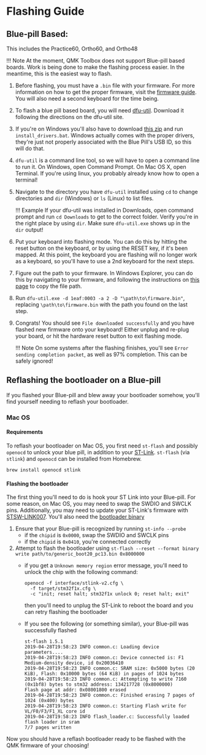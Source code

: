 # Flashing Guide

## Blue-pill Based:
This includes the Practice60, Ortho60, and Ortho48

!!! Note
    At the moment, QMK Toolbox does not support Blue-pill based boards. Work is being done to make the flashing process easier.
    In the meantime, this is the easiest way to flash.

 1. Before flashing, you must have a `.bin` file with your firmware. For more information on how to get the proper firmware, visit the [firmware guide](firmware.md). You will also need a second keyboard for the time being.
 1. To flash a blue pill based board, you will need [dfu-util](http://dfu-util.sourceforge.net/). Download it following the directions on the dfu-util site.
 1. If you're on Windows you'll also have to download [this zip](assets/win_driver.zip) and run `install_drivers.bat`. Windows actually comes with the proper drivers, they're just not properly associated with the Blue Pill's USB ID, so this will do that.
 1. `dfu-util` is a command line tool, so we will have to open a command line to run it. On Windows, open Command Prompt. On Mac OS X, open Terminal. If you're using linux, you probably already know how to open a terminal!
 1. Navigate to the directory you have `dfu-util` installed using `cd` to change directories and `dir` (Windows) or `ls` (Linux) to list files. 

    !!! Example
        If your dfu-util was installed in Downloads, open command prompt and run `cd Downloads` to get to the correct folder. Verify you're in the right place by using `dir`. Make sure `dfu-util.exe` shows up in the `dir` output!

 1. Put your keyboard into flashing mode. You can do this by hitting the reset button on the keyboard, or by using the RESET key, if it's been mapped. At this point, the keyboard you are flashing will no longer work as a keyboard, so you'll have to use a 2nd keyboard for the next steps.
 1. Figure out the path to your firmware. In Windows Explorer, you can do this by navigating to your firmware, and following the instructions on [this page](https://www.pcworld.com/article/251406/windows_tips_copy_a_file_path_show_or_hide_extensions.html) to copy the file path.
 1. Run `dfu-util.exe -d 1eaf:0003 -a 2 -D "\path\to\firmware.bin"`, replacing `\path\to\firmware.bin` with the path you found on the last step.
 1. Congrats! You should see `File downloaded successfully` and you have flashed new firmware onto your keyboard! Either unplug and re-plug your board, or hit the hardware reset button to exit flashing mode.
 
    !!! Note
        On some systems after the flashing finishes, you'll see `Error sending completion packet`, as well as 97% completion. This can be safely ignored!

## Reflashing the bootloader on a Blue-pill
If you flashed your Blue-pill and blew away your bootloader somehow, you'll find yourself needing to reflash your bootloader.

### Mac OS

#### Requirements
To reflash your bootloader on Mac OS, you first need `st-flash` and possibly `openocd` to unlock your blue pill, in addition to your [ST-Link][stlink]. `st-flash` (via `stlink`) and `openocd` can be installed from Homebrew.

```
brew install openocd stlink
```

#### Flashing the bootloader

The first thing you'll need to do is hook your ST Link into your Blue-pill. For some reason, on Mac OS, you may need to swap the SWDIO and SWCLK pins. Additionally, you may need to update your ST-Link's firmware
with [STSW-LINK007][stlink007]. You'll also need the [bootloader binary][bootloader]

1. Ensure that your Blue-pill is recognized by running `st-info --probe`
    * if the `chipid` is `0x0000`, swap the SWDIO and SWCLK pins
    * if the `chipid` is `0x0410`, you're connected correctly
1. Attempt to flash the bootloader using `st-flash --reset --format binary write path/to/generic_boot20_pc13.bin 0x8000000`
    * if you get a `Unknown memory region` error message, you'll need to unlock the chip with the following command:

        ```
        openocd -f interface/stlink-v2.cfg \
          -f target/stm32f1x.cfg \
          -c "init; reset halt; stm32f1x unlock 0; reset halt; exit"
        ```

        then you'll need to unplug the ST-Link to reboot the board and you can retry flashing the bootloader
    * If you see the following (or something similar), your Blue-pill was successfully flashed

        ```
        st-flash 1.5.1
        2019-04-28T19:58:23 INFO common.c: Loading device parameters....
        2019-04-28T19:58:23 INFO common.c: Device connected is: F1 Medium-density device, id 0x20036410
        2019-04-28T19:58:23 INFO common.c: SRAM size: 0x5000 bytes (20 KiB), Flash: 0x10000 bytes (64 KiB) in pages of 1024 bytes
        2019-04-28T19:58:23 INFO common.c: Attempting to write 7160 (0x1bf8) bytes to stm32 address: 134217728 (0x8000000)
        Flash page at addr: 0x08001800 erased
        2019-04-28T19:58:23 INFO common.c: Finished erasing 7 pages of 1024 (0x400) bytes
        2019-04-28T19:58:23 INFO common.c: Starting Flash write for VL/F0/F3/F1_XL core id
        2019-04-28T19:58:23 INFO flash_loader.c: Successfully loaded flash loader in sram
        7/7 pages written
        ```

Now you should have a reflash bootloader ready to be flashed with the QMK firmware of your choosing!

[stlink]: https://cannonkeys.com/products/st-link
[stlink007]: https://www.st.com/en/development-tools/stsw-link007.html
[bootloader]: https://github.com/rogerclarkmelbourne/STM32duino-bootloader/blob/master/bootloader_only_binaries/generic_boot20_pc13.bin
